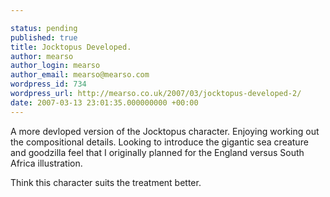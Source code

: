 ```yaml
---

status: pending
published: true
title: Jocktopus Developed.
author: mearso
author_login: mearso
author_email: mearso@mearso.com
wordpress_id: 734
wordpress_url: http://mearso.co.uk/2007/03/jocktopus-developed-2/
date: 2007-03-13 23:01:35.000000000 +00:00
---
```

A more devloped version of the Jocktopus character. Enjoying working out the compositional details. Looking to introduce the gigantic sea creature and goodzilla feel that I originally planned for the England versus South Africa illustration.

Think this character suits the treatment better.

